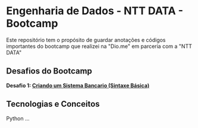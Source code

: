 # Engenharia de Dados - NTT DATA - Bootcamp

Este repositório tem o propósito de guardar anotações e códigos importantes do bootcamp que realizei na "Dio.me" em parceria com a "NTT DATA"

## Desafios do Bootcamp

**Desafio 1: [Criando um Sistema Bancario (Sintaxe Básica)](01_sintaxe_basica_python/02-desafio-sistema-bancario/desafio.py)**

## Tecnologias e Conceitos

Python
...
